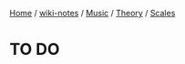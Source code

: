 [Home](https://mengxianbin.github.io) /
[wiki-notes](https://mengxianbin.github.io/wiki-notes/site) /
[Music](https://mengxianbin.github.io/wiki-notes/site/Music) /
[Theory](https://mengxianbin.github.io/wiki-notes/site/Music/Theory) /
[Scales](https://mengxianbin.github.io/wiki-notes/site/Music/Theory/Scales)

# TO DO
